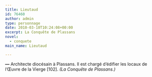 ```yaml
---
title: Lieutaud
id: 76460
author: admin
type: personnage
date: 2010-03-10T10:24:08+00:00
excerpt: La Conquête de Plassans
novel:
  - conquete
main_name: Lieutaud

---
```

**—** Architecte diocésain à Plassans. Il est chargé d&rsquo;édifier les locaux de l&rsquo;Œuvre de la Vierge [102]. _(La Conquête de Plassans.)_